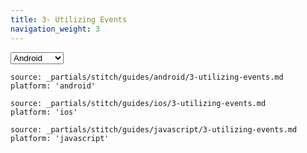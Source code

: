 ```yaml
---
title: 3- Utilizing Events
navigation_weight: 3
---
```


<select class="js-platform-selector">
  <option value="android">Android</option>
  <option value="ios">iOS</option>
  <option value="javascript">JavaScript</option>
</select>

<br>

```partial
source: _partials/stitch/guides/android/3-utilizing-events.md
platform: 'android'
```

```partial
source: _partials/stitch/guides/ios/3-utilizing-events.md
platform: 'ios'
```

```partial
source: _partials/stitch/guides/javascript/3-utilizing-events.md
platform: 'javascript'
```

